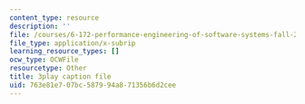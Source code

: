 ```yaml
---
content_type: resource
description: ''
file: /courses/6-172-performance-engineering-of-software-systems-fall-2018/763e81e707bc587994a871356b6d2cee_a_R_DpsENfk.vtt
file_type: application/x-subrip
learning_resource_types: []
ocw_type: OCWFile
resourcetype: Other
title: 3play caption file
uid: 763e81e7-07bc-5879-94a8-71356b6d2cee
---
```

